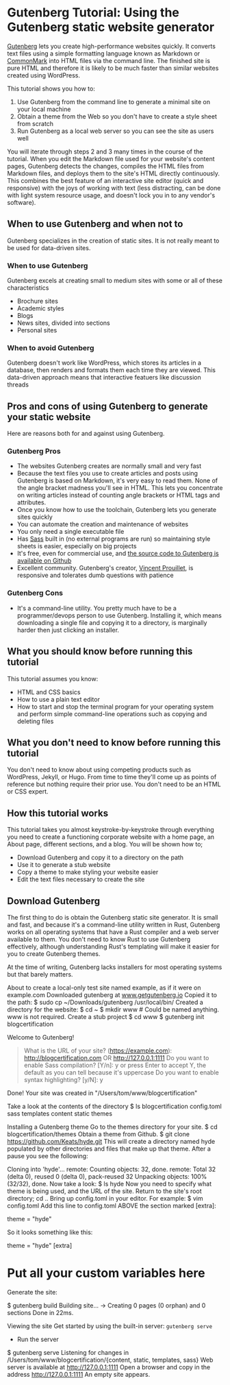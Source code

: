 # Gutenberg Tutorial: Using the Gutenberg static website generator

[Gutenberg](https://getgutenberg.io) lets you create high-performance websites quickly. 
It converts text files using a simple formatting language known as Markdown or [CommonMark](http://commonmark.org/) 
into HTML files via the command line. The finished site is pure HTML and therefore it is likely to be much faster
than similar websites created using WordPress.

This tutorial shows you how to:

1. Use Gutenberg from the command line to generate a minimal site on your local machine
2. Obtain a theme from the Web so you don't have to create a style sheet from scratch
3. Run Gutenberg as a local web server so you can see the site as users well

You will iterate through steps 2 and 3 many times in the course of the tutorial. When you edit the Markdown file used
for your website's content pages, Gutenberg detects the changes, compiles the HTML files from Markdown files, and deploys them
to the site's HTML directly continuously. This combines the best feature of an interactive site editor (quick
and responsive) with the joys of working with text (less distracting, can be done with light system resource
usage, and doesn't lock you in to any vendor's software).

## When to use Gutenberg and when not to

Gutenberg specializes in the creation of static sites. It is not really meant to be used for data-driven sites.

### When to use Gutenberg

Gutenberg excels at creating small to medium sites with some or all of these characteristics

* Brochure sites
* Academic styles
* Blogs
* News sites, divided into sections
* Personal sites

### When to avoid Gutenberg

Gutenberg doesn't work like WordPress, which stores its articles in a database, then renders and formats them
each time they are viewed. This data-driven approach means that interactive featuers like
discussion threads

## Pros and cons of using Gutenberg to generate your static website

Here are reasons both for and against using Gutenberg.

### Gutenberg Pros

* The websites Gutenberg creates are normally small and very fast
* Because the text files you use to create articles and posts using Gutenberg is based on Markdown, it's 
very easy to read them. None of the angle bracket madness you'll see in HTML.
This lets you concentrate on writing articles instead of counting angle brackets or HTML tags and attributes.
* Once you know how to use the toolchain, Gutenberg lets you generate sites quickly
* You can automate the creation and maintenance of websites
* You only need a single executable file
* Has [Sass](http://sass-lang.com/guide) built in (no external programs are run) so
maintaining style sheets is easier, especially on big projects
* It's free, even for commercial use, and [the source code to Gutenberg is available on Github](https://github.com/Keats/gutenberg)
* Excellent community. Gutenberg's creator, [Vincent Prouillet](https://github.com/Keats), is responsive and tolerates
dumb questions with patience

### Gutenberg Cons

* It's a command-line utility. You pretty much have to be a programmer/devops person to 
use Gutenberg. Installing it, which means downloading a single file and copying it to a directory,
is marginally harder then just clicking an installer.

## What you should know before running this tutorial

This tutorial assumes you know:

* HTML and CSS basics
* How to use a plain text editor
* How to start and stop the terminal program for your operating system and perform simple command-line operations such as copying and deleting files

## What you don't need to know before running this tutorial

You don't need to know about using competing products such as WordPress, Jekyll, or Hugo. From time to time they'll come up as points of reference but nothing require their prior use. You don't need to be an HTML or CSS expert.
 
## How this tutorial works

This tutorial takes you almost keystroke-by-keystroke through everything you need to create a functioning
corporate website with a home page, an About page, different sections, and a blog. You will be shown how to;

* Download Gutenberg and copy it to a directory on the path
* Use it to generate a stub website
* Copy a theme to make styling your website easier
* Edit the text files necessary to create the site

## Download Gutenberg

The first thing to do is obtain the Gutenberg static site generator. It is small and fast, and because it's a command-line utility written in Rust, Gutenberg works on all operating systems that have a Rust compiler and a web server available to them. You don't need to know Rust to use Gutenberg effectively, although understanding Rust's templating will make it easier
for you to create Gutenberg themes.

At the time of writing, Gutenberg lacks installers for most operating systems but that barely matters.

About to create a local-only test site named example, as if it were on example.com
Downloaded gutenberg at www.getgutenberg.io
Copied it to the path:
$ sudo cp ~/Downloads/gutenberg /usr/local/bin/
Created a directory for the website:
$ cd ~
$ mkdir  www  # Could be named anything. www is not required.
Create a stub project
$ cd www
$ gutenberg init blogcertification

Welcome to Gutenberg!
> What is the URL of your site? (https://example.com): http://blogcertification.com OR http://127.0.0.1:1111
> Do you want to enable Sass compilation? [Y/n]: y or press Enter to accept Y, the default as you can tell because it's uppercase
> Do you want to enable syntax highlighting? [y/N]: y

Done! Your site was created in "/Users/tom/www/blogcertification"

Take a look at the contents of the directory
$ ls blogcertification
config.toml	sass		templates
content		static		themes

Installing a Gutenberg theme
Go to the themes directory for your site.
$ cd blogcertification/themes
Obtain a theme from Github.
$ git clone https://github.com/Keats/hyde.git
This will create a directory named hyde populated by other directories and files that make up that theme. 
After a pause you see the following:

Cloning into 'hyde'...
remote: Counting objects: 32, done.
remote: Total 32 (delta 0), reused 0 (delta 0), pack-reused 32
Unpacking objects: 100% (32/32), done.
Now take a look:
$ ls
hyde
Now you need to specify what theme is being used, and the URL of the site.
Return to the site's root directory;
cd ..
Bring up config.toml in your editor. For example:
$ vim config.toml
Add this line to config.toml ABOVE the section marked [extra]:

theme = "hyde"

So it looks something like this:

theme = "hyde"
[extra]
# Put all your custom variables here

Generate the site:

$ gutenberg build
Building site...
-> Creating 0 pages (0 orphan) and 0 sections
Done in 22ms.


Viewing the site
Get started by using the built-in server: `gutenberg serve`
* Run the server

$ gutenberg serve
Listening for changes in /Users/tom/www/blogcertification/{content, static, templates, sass}
Web server is available at http://127.0.0.1:1111
Open a browser and copy in the address http://127.0.0.1:1111
An empty site appears.

